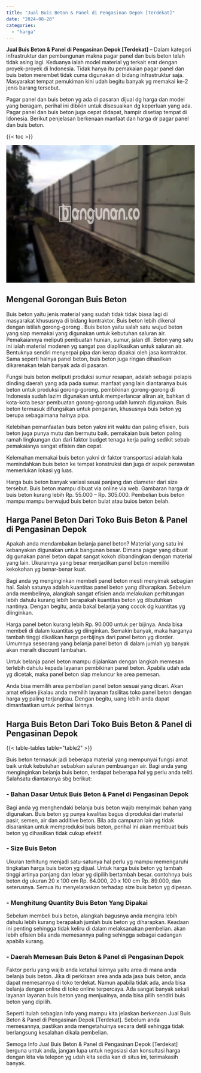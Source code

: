 ```yaml
---
title: "Jual Buis Beton & Panel di Pengasinan Depok [Terdekat]"
date: "2024-08-20"
categories: 
  - "harga"
---
```


**Jual Buis Beton & Panel di Pengasinan Depok \[Terdekat\]** – Dalam kategori infrastruktur dan pembangunan makna pagar panel dan buis beton telah tidak asing lagi. Keduanya ialah model material yg terkait erat dengan proyek-proyek di Indonesia. Tidak hanya itu pemakaian pagar panel dan buis beton merembet tidak cuma digunakan di bidang infrastruktur saja. Masyarakat tempat pemukiman kini udah begitu banyak yg memakai ke-2 jenis barang tersebut.

Pagar panel dan buis beton yg ada di pasaran dijual dg harga dan model yang beragam, perihal ini dibikin untuk disesuaikan dg keperluan yang ada. Pagar panel dan buis beton juga cepat didapat, hampir disetiap tempat di Idonesia. Berikut penjelasan berkenaan manfaat dan harga dr pagar panel dan buis beton.

{{< toc >}}

![Jual Buis Beton & Panel di Pengasinan Depok [Terdekat]](/images/jual-panel-buis-beton-murah-46.png)

## Mengenal Gorongan Buis Beton

Buis beton yaitu jenis material yang sudah tidak tidak biasa lagi di masyarakat khususnya di bidang kontraktor. Buis beton lebih dikenal dengan istilah gorong-gorong . Buis beton yaitu salah satu wujud beton yang siap memakai yang digunakan untuk kebutuhan saluran air. Pemakaiannya meliputi pembuatan hunian, sumur, jalan dll. Beton yang satu ini ialah material moderen yg sangat pas diaplikasikan untuk saluran air. Bentuknya sendiri menyerpai pipa dan kerap dipakai oleh jasa kontraktor. Sama seperti halnya panel beton, buis beton juga ringan dihasilkan dikarenakan telah banyak ada di pasaran.

Fungsi buis beton meliputi produksi sumur resapan, adalah sebagai pelapis dinding daerah yang ada pada sumur. manfaat yang lain diantaranya buis beton untuk produksi gorong-gorong. pembikinan gorong-gorong di Indonesia sudah lazim digunakan untuk memperlancar aliran air, bahkan di kota-kota besar pembuatan gorong-gorong udah lumrah digunakan. Buis beton termasuk difungsikan untuk pengairan, khususnya buis beton yg berupa sebagaimana halnya pipa.

Kelebihan pemanfaatan buis beton yakni irit waktu dan paling efisien, buis beton juga punya mutu dan bermutu baik. pemakaian buis beton paling ramah lingkungan dan dari faktor budget tenaga kerja paling sedikit sebab pemakaianya sangat efisien dan cepat.

Kelemahan memakai buis beton yakni dr faktor transportasi adalah kala memindahkan buis beton ke tempat konstruksi dan juga dr aspek perawatan memerlukan lokasi yg luas.

Harga buis beton banyak variasi seuai panjang dan diameter dari size tersebut. Buis beton mampu dibuat via online via web. Gambaran harga dr buis beton kurang lebih Rp. 55.000 – Rp. 305.000. Pembelian buis beton mampu mampu berwujud buis beton bulat atau buios beton belah.

## Harga Panel Beton Dari Toko Buis Beton & Panel di Pengasinan Depok

Apakah anda mendambakan belanja panel beton? Material yang satu ini kebanyakan digunakan untuk bangunan besar. Dimana pagar yang dibuat dg gunakan panel beton dapat sangat kokoh dibandingkan dengan material yang lain. Ukurannya yang besar menjadikan panel beton memiliki kekokohan yg benar-benar kuat.

Bagi anda yg menginginkan membeli panel beton mesti menyimak sebagian hal. Salah satunya adalah kuantitas panel beton yang diharapkan. Sebelum anda membelinya, alangkah sangat efisien anda melakukan perhitungan lebih dahulu kurang lebih berapakah kuantitas beton yg dibutuhkan nantinya. Dengan begitu, anda bakal belanja yang cocok dg kuantitas yg diinginkan.

Harga panel beton kurang lebih Rp. 90.000 untuk per bijinya. Anda bisa membeli di dalam kuantitas yg diinginkan. Semakin banyak, maka harganya tambah tinggi dikalikan harga perbijinya dari panel beton yg diorder. Umumnya seseorang yang belanja panel beton di dalam jumlah yg banyak akan meraih discount tambahan.

Untuk belanja panel beton mampu dijalankan dengan langkah memesan terlebih dahulu kepada layanan pembikinan panel beton. Apabila udah ada yg dicetak, maka panel beton siap meluncur ke area pemesan.

Anda bisa memilih area pembelian panel beton sesuai yang dicari. Akan amat efisien jikalau anda memilih layanan fasilitas toko panel beton dengan harga yg paling terjangkau. Dengan begitu, uang lebih anda dapat dimanfaatkan untuk perihal lainnya.

## Harga Buis Beton Dari Toko Buis Beton & Panel di Pengasinan Depok

{{< table-tables table="table2" >}}

Buis beton termasuk jadi beberapa material yang mempunyai fungsi amat baik untuk kebutuhan sebabkan saluran pembuangan air. Bagi anda yang menginginkan belanja buis beton, terdapat beberapa hal yg perlu anda teliti. Salahsatu diantaranya sbg berikut:

### \- Bahan Dasar Untuk Buis Beton & Panel di Pengasinan Depok

Bagi anda yg menghendaki belanja buis beton wajib menyimak bahan yang digunakan. Buis beton yg punya kwalitas bagus diproduksi dari material pasir, semen, air dan additive beton. Bila ada campuran lain yg tidak disarankan untuk memproduksi buis beton, perihal ini akan membuat buis beton yg dihasilkan tidak cukup efektif.

### \- Size Buis Beton

Ukuran terhitung menjadi satu-satunya hal perlu yg mampu memengaruhi tingkatan harga buis beton yg dijual. Untuk harga buis beton yg tambah tinggi artinya panjang dan lebar yg dipilih bertambah besar. contohnya buis beton dg ukuran 20 x 100 cm Rp. 64.000, 20 x 100 cm Rp. 89.000, dan seterusnya. Semua itu menyelaraskan terhadap size buis beton yg dipesan.

### \- Menghitung Quantity Buis Beton Yang Dipakai

Sebelum membeli buis beton, alangkah bagusnya anda mengira lebih dahulu lebih kurang berapakah jumlah buis beton yg diharapkan. Keadaan ini penting sehingga tidak keliru di dalam melaksanakan pembelian. akan lebih efisien bila anda memesannya paling sehingga sebagai cadangan apabila kurang.

### \- Daerah Memesan Buis Beton & Panel di Pengasinan Depok

Faktor perlu yang wajib anda ketahui lainnya yaitu area di mana anda belanja buis beton. Jika di perkiraan area anda ada jasa buis beton, anda dapat memesannya di toko terdekat. Namun apabila tidak ada, anda bisa belanja dengan online di toko online terpercaya. Ada sangat banyak sekali layanan layanan buis beton yang menjualnya, anda bisa pilih sendiri buis beton yang dipilih.

Seperti itulah sebagian Info yang mampu kita jelaskan berkenaan Jual Buis Beton & Panel di Pengasinan Depok \[Terdekat\]. Sebelum anda memesannya, pastikan anda mengetahuinya secara detil sehingga tidak berlangsung kesalahan dikala pembelian.

Semoga Info Jual Buis Beton & Panel di Pengasinan Depok \[Terdekat\] berguna untuk anda, jangan lupa untuk negosiasi dan konsultasi harga dengan kita via telepon yg udah kita sedia kan di situs ini, terimakasih banyak.
